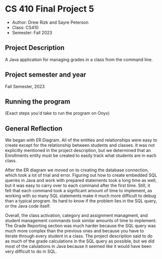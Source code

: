 
# CS 410 Final Project 5

* Author: Drew Rizk and Sayre Peterson
* Class: CS410
* Semester: Fall 2023

## Project Description
A Java application for managing grades in a class from the command line. 



## Project semester and year

Fall Semester, 2023

## Running the program
(Exact steps you'd take to run the program on Onyx)


## General Reflection 

We began with ER Diagram. All of the entities and relationships were easy to create except for the relationship between students and classes. It was not explicitly mentioned in the project description, but we determined that an Enrollments entity must be created to easily track what students are in each class. 

After the ER diagram we moved on to creating the database connection, which took a lot of trial and error. Figuring out how to create embedded SQL queries in Java and work with prepared statements took a long time as well, but it was easy to carry over to each command after the first time. Still, it felt that each command took a signficant amount of time to implement, as working with so many SQL statements make it much more difficult to debug than a typical program. Its hard to know if the problem lies in the SQL query, or the Java code itself. 

Overall, the class activation, category and assignment managment, and student management commands took similar amounts of time to implement. The Grade Reporting section was much harder because the SQL query was much more complex than the previous ones and because you have to iterate through every student in a class. The project description said to do as much of the grade calculations in the SQL query as possible, but we did most of the calulations in Java because it seemed like it would have been very difficult to do in SQL.
 




